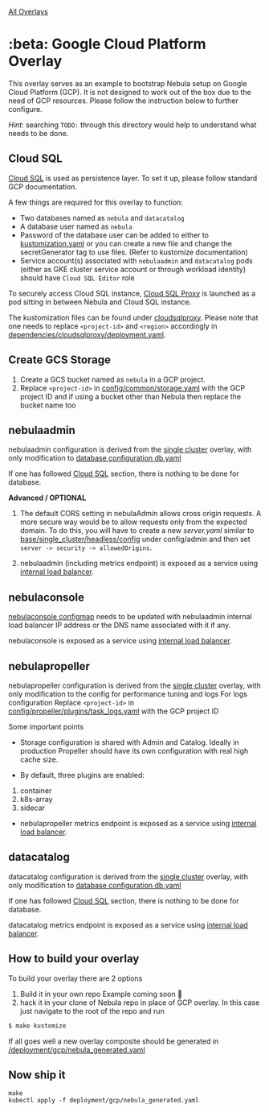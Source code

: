 [All Overlays](./)
# :beta: Google Cloud Platform Overlay

This overlay serves as an example to bootstrap Nebula setup on Google Cloud Platform (GCP). It is not
designed to work out of the box due to the need of GCP resources. Please follow the instruction
below to further configure.

_Hint_: searching `TODO:` through this directory would help to understand what needs to be done.

## Cloud SQL

[Cloud SQL](https://cloud.google.com/sql) is used as persistence layer. To set it up, please
follow standard GCP documentation.

A few things are required for this overlay to function:

* Two databases named as `nebula` and `datacatalog`
* A database user named as `nebula`
* Password of the database user can be added to either to [kustomization.yaml](kustomization.yaml) or you can create a new file and change the secretGenerator tag to use files. (Refer to kustomize documentation)
* Service account(s) associated with `nebulaadmin` and `datacatalog` pods (either as GKE cluster
  service account or through workload identity) should have `Cloud SQL Editor` role

To securely access Cloud SQL instance, [Cloud SQL
Proxy](https://cloud.google.com/sql/docs/postgres/connect-admin-proxy) is launched as a pod sitting
in between Nebula and Cloud SQL instance.

The kustomization files can be found under [cloudsqlproxy](dependencies/cloudsqlproxy/). Please note that one
needs to replace `<project-id>` and `<region>` accordingly in
[dependencies/cloudsqlproxy/deployment.yaml](cloudsqlproxy/deployment.yaml).

## Create GCS Storage
1. Create a GCS bucket named as `nebula` in a GCP project.
1. Replace `<project-id>` in [config/common/storage.yaml](nebula/config/common/storage.yaml) with the GCP project ID and if using a bucket other than Nebula then replace the bucket name too

## nebulaadmin

nebulaadmin configuration is derived from the [single cluster](../../base/single_cluster) overlay, with only modification to [database configuration db.yaml](nebula/config/admin/db.yaml)

If one has followed [Cloud SQL](#cloud-sql) section, there is nothing to be done for database.

**Advanced / OPTIONAL**
1. The default CORS setting in nebulaAdmin allows cross origin requests. A more secure way would be to allow requests only from the expected domain. To do this, you will have to create a new *server.yaml*
similar to [base/single_cluster/headless/config](../../base/single_cluster/headless/config) under config/admin and then set
`server -> security -> allowedOrigins`.

1. nebulaadmin (including metrics endpoint) is exposed as a service using [internal load balancer](https://cloud.google.com/kubernetes-engine/docs/how-to/internal-load-balancing).

## nebulaconsole

[nebulaconsole configmap](console/config.yaml) needs to be updated with nebulaadmin internal load
balancer IP address or the DNS name associated with it if any.

nebulaconsole is exposed as a service using [internal load balancer](https://cloud.google.com/kubernetes-engine/docs/how-to/internal-load-balancing).

## nebulapropeller

nebulapropeller configuration is derived from the [single cluster](../../base/single_cluster) overlay, with only modification to the config for performance tuning and logs
For logs configuration Replace `<project-id>` in [config/propeller/plugins/task_logs.yaml](nebula/config/propeller/plugins/task_logs.yaml) with the GCP project ID

Some important points

* Storage configuration is shared with Admin and Catalog. Ideally in production Propeller should have its own configuration with real high cache size.

* By default, three plugins are enabled:
1. container
2. k8s-array
3. sidecar

* nebulapropeller metrics endpoint is exposed as a service using [internal load balancer](https://cloud.google.com/kubernetes-engine/docs/how-to/internal-load-balancing).

## datacatalog

datacatalog configuration is derived from the [single cluster](../../base/single_cluster) overlay, with only modification to [database configuration db.yaml](nebula/config/datacatalog/db.yaml)

If one has followed [Cloud SQL](#cloud-sql) section, there is nothing to be done for database.

datacatalog metrics endpoint is exposed as a service using [internal load
balancer](https://cloud.google.com/kubernetes-engine/docs/how-to/internal-load-balancing).


## How to build your overlay
To build your overlay there are 2 options
1. Build it in your own repo Example coming soon :construction:
1. hack it in your clone of Nebula repo in place of GCP overlay. In this case just navigate to the root of the repo and run
```bash
$ make kustomize
```
If all goes well a new overlay composite should be generated in [<root>/deployment/gcp/nebula_generated.yaml](../../../deployment/gcp/nebula_generated.yaml)

## Now ship it

``` shell
make
kubectl apply -f deployment/gcp/nebula_generated.yaml
```
